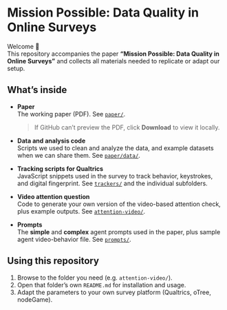 # Mission Possible: Data Quality in Online Surveys

Welcome 👋  
This repository accompanies the paper **“Mission Possible: Data Quality in Online Surveys”** and collects all materials needed to replicate or adapt our setup.

## What’s inside

- **Paper**  
  The working paper (PDF). See [`paper/`](paper/).  
  > If GitHub can’t preview the PDF, click **Download** to view it locally.

- **Data and analysis code**  
  Scripts we used to clean and analyze the data, and example datasets when we can share them. See [`paper/data/`](paper/data/).

- **Tracking scripts for Qualtrics**  
  JavaScript snippets used in the survey to track behavior, keystrokes, and digital fingerprint. See [`trackers/`](trackers/) and the individual subfolders.

- **Video attention question**  
  Code to generate your own version of the video-based attention check, plus example outputs. See [`attention-video/`](attention-video/).
  
- **Prompts**  
  The **simple** and **complex** agent prompts used in the paper, plus sample agent video-behavior file. See [`prompts/`](prompts/).



## Using this repository

1. Browse to the folder you need (e.g. `attention-video/`).
2. Open that folder’s own `README.md` for installation and usage.
3. Adapt the parameters to your own survey platform (Qualtrics, oTree, nodeGame).

